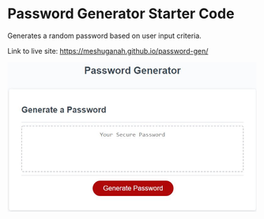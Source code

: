 # Password Generator Starter Code

Generates a random password based on user input criteria.

Link to live site: https://meshuganah.github.io/password-gen/

![Password Generator](Images\Password-gen.jpg)
